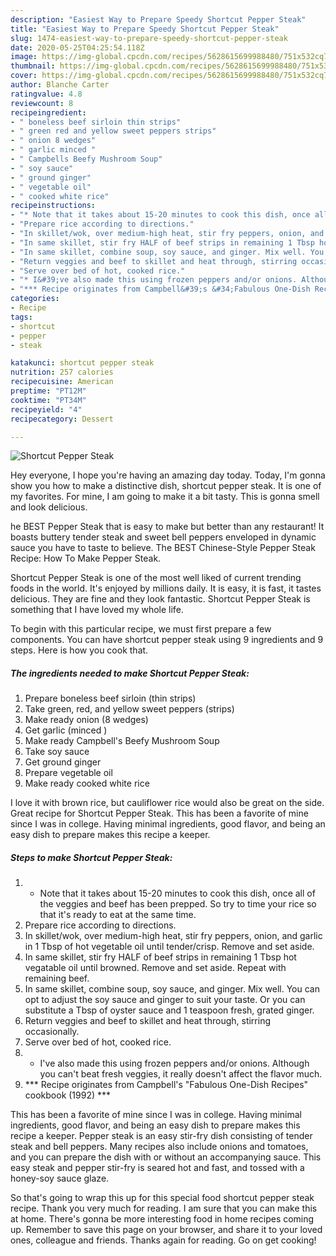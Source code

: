 ```yaml
---
description: "Easiest Way to Prepare Speedy Shortcut Pepper Steak"
title: "Easiest Way to Prepare Speedy Shortcut Pepper Steak"
slug: 1474-easiest-way-to-prepare-speedy-shortcut-pepper-steak
date: 2020-05-25T04:25:54.118Z
image: https://img-global.cpcdn.com/recipes/5628615699988480/751x532cq70/shortcut-pepper-steak-recipe-main-photo.jpg
thumbnail: https://img-global.cpcdn.com/recipes/5628615699988480/751x532cq70/shortcut-pepper-steak-recipe-main-photo.jpg
cover: https://img-global.cpcdn.com/recipes/5628615699988480/751x532cq70/shortcut-pepper-steak-recipe-main-photo.jpg
author: Blanche Carter
ratingvalue: 4.8
reviewcount: 8
recipeingredient:
- " boneless beef sirloin thin strips"
- " green red and yellow sweet peppers strips"
- " onion 8 wedges"
- " garlic minced "
- " Campbells Beefy Mushroom Soup"
- " soy sauce"
- " ground ginger"
- " vegetable oil"
- " cooked white rice"
recipeinstructions:
- "* Note that it takes about 15-20 minutes to cook this dish, once all of the veggies and beef has been prepped. So try to time your rice so that it&#39;s ready to eat at the same time."
- "Prepare rice according to directions."
- "In skillet/wok, over medium-high heat, stir fry peppers, onion, and garlic in 1 Tbsp of hot vegetable oil until tender/crisp. Remove and set aside."
- "In same skillet, stir fry HALF of beef strips in remaining 1 Tbsp hot vegatable oil until browned. Remove and set aside. Repeat with remaining beef."
- "In same skillet, combine soup, soy sauce, and ginger. Mix well. You can opt to adjust the soy sauce and ginger to suit your taste. Or you can substitute a Tbsp of oyster sauce and 1 teaspoon fresh, grated ginger."
- "Return veggies and beef to skillet and heat through, stirring occasionally."
- "Serve over bed of hot, cooked rice."
- "* I&#39;ve also made this using frozen peppers and/or onions. Although you can&#39;t beat fresh veggies, it really doesn&#39;t affect the flavor much."
- "*** Recipe originates from Campbell&#39;s &#34;Fabulous One-Dish Recipes&#34; cookbook (1992) ***"
categories:
- Recipe
tags:
- shortcut
- pepper
- steak

katakunci: shortcut pepper steak 
nutrition: 257 calories
recipecuisine: American
preptime: "PT12M"
cooktime: "PT34M"
recipeyield: "4"
recipecategory: Dessert

---
```



![Shortcut Pepper Steak](https://img-global.cpcdn.com/recipes/5628615699988480/751x532cq70/shortcut-pepper-steak-recipe-main-photo.jpg)

Hey everyone, I hope you're having an amazing day today. Today, I'm gonna show you how to make a distinctive dish, shortcut pepper steak. It is one of my favorites. For mine, I am going to make it a bit tasty. This is gonna smell and look delicious.

he BEST Pepper Steak that is easy to make but better than any restaurant! It boasts buttery tender steak and sweet bell peppers enveloped in dynamic sauce you have to taste to believe. The BEST Chinese-Style Pepper Steak Recipe: How To Make Pepper Steak.

Shortcut Pepper Steak is one of the most well liked of current trending foods in the world. It's enjoyed by millions daily. It is easy, it is fast, it tastes delicious. They are fine and they look fantastic. Shortcut Pepper Steak is something that I have loved my whole life.


To begin with this particular recipe, we must first prepare a few components. You can have shortcut pepper steak using 9 ingredients and 9 steps. Here is how you cook that.

<!--inarticleads1-->

##### The ingredients needed to make Shortcut Pepper Steak:

1. Prepare  boneless beef sirloin (thin strips)
1. Take  green, red, and yellow sweet peppers (strips)
1. Make ready  onion (8 wedges)
1. Get  garlic (minced )
1. Make ready  Campbell&#39;s Beefy Mushroom Soup
1. Take  soy sauce
1. Get  ground ginger
1. Prepare  vegetable oil
1. Make ready  cooked white rice


I love it with brown rice, but cauliflower rice would also be great on the side. Great recipe for Shortcut Pepper Steak. This has been a favorite of mine since I was in college. Having minimal ingredients, good flavor, and being an easy dish to prepare makes this recipe a keeper. 

<!--inarticleads2-->

##### Steps to make Shortcut Pepper Steak:

1. * Note that it takes about 15-20 minutes to cook this dish, once all of the veggies and beef has been prepped. So try to time your rice so that it&#39;s ready to eat at the same time.
1. Prepare rice according to directions.
1. In skillet/wok, over medium-high heat, stir fry peppers, onion, and garlic in 1 Tbsp of hot vegetable oil until tender/crisp. Remove and set aside.
1. In same skillet, stir fry HALF of beef strips in remaining 1 Tbsp hot vegatable oil until browned. Remove and set aside. Repeat with remaining beef.
1. In same skillet, combine soup, soy sauce, and ginger. Mix well. You can opt to adjust the soy sauce and ginger to suit your taste. Or you can substitute a Tbsp of oyster sauce and 1 teaspoon fresh, grated ginger.
1. Return veggies and beef to skillet and heat through, stirring occasionally.
1. Serve over bed of hot, cooked rice.
1. * I&#39;ve also made this using frozen peppers and/or onions. Although you can&#39;t beat fresh veggies, it really doesn&#39;t affect the flavor much.
1. *** Recipe originates from Campbell&#39;s &#34;Fabulous One-Dish Recipes&#34; cookbook (1992) ***


This has been a favorite of mine since I was in college. Having minimal ingredients, good flavor, and being an easy dish to prepare makes this recipe a keeper. Pepper steak is an easy stir-fry dish consisting of tender steak and bell peppers. Many recipes also include onions and tomatoes, and you can prepare the dish with or without an accompanying sauce. This easy steak and pepper stir-fry is seared hot and fast, and tossed with a honey-soy sauce glaze. 

So that's going to wrap this up for this special food shortcut pepper steak recipe. Thank you very much for reading. I am sure that you can make this at home. There's gonna be more interesting food in home recipes coming up. Remember to save this page on your browser, and share it to your loved ones, colleague and friends. Thanks again for reading. Go on get cooking!
